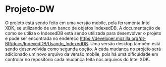 # Projeto-DW

O projeto está sendo feito em uma versão mobile, pela ferramenta Intel XDK, se utilizando de um banco de objetos IndexedDB. A documentação de como se utiliza o IndexedDB está sendo utilizada para desenvolver o projeto  e pode ser encontrada no endereço https://developer.mozilla.org/pt-BR/docs/IndexedDB/Usando_IndexedDB.
Uma versão desktop também está sendo desenvolvida como segunda opção. 
A cada mudança no projeto será adicionado um novo arquivo da versão mobile, pois há uma dificuldade em controlar no repositório cada mudança feita nos arquivos do Intel XDK.
